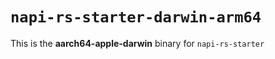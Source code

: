 # `napi-rs-starter-darwin-arm64`

This is the **aarch64-apple-darwin** binary for `napi-rs-starter`
